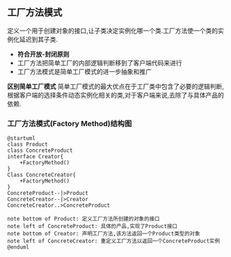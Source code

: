 ## 工厂方法模式
定义一个用于创建对象的接口,让子类决定实例化哪一个类.工厂方法使一个类的实例化延迟到其子类.

- **符合开放-封闭原则**
- 工厂方法把简单工厂的内部逻辑判断移到了客户端代码来进行
- 工厂方法模式是简单工厂模式的进一步抽象和推广


**区别简单工厂模式**
简单工厂模式的最大优点在于工厂类中包含了必要的逻辑判断,根据客户端的选择条件动态实例化相关的类,对于客户端来说,去除了与具体产品的依赖.

### 工厂方法模式(Factory Method)结构图
```uml
@startuml
class Product
class ConcreteProduct
interface Creator{
    +FactoryMethod()
}
Class ConcreteCreator{
    +FactoryMethod()
}
ConcreteProduct--|>Product
ConcreteCreator--|>Creator
ConcreteCreator..>ConcreteProduct

note bottom of Product: 定义工厂方法所创建的对象的接口
note left of ConcreteProduct: 具体的产品,实现了Product接口
note bottom of Creator: 声明工厂方法,该方法返回一个Product类型的对象
note left of ConcreteCreator: 重定义工厂方法以返回一个ConcreteProduct实例
@enduml
```

